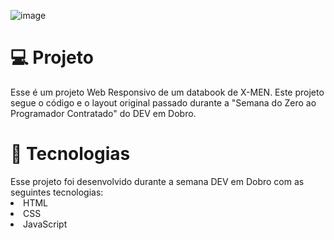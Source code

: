 ![image](https://github.com/MarinaFAO/X-MEN/assets/133884076/a84668a7-541a-4677-9ef1-97d67353cb87)


<h1>💻 Projeto</h1>
Esse é um projeto Web Responsivo de um databook de X-MEN. Este projeto segue o código e o layout original passado durante a "Semana do Zero ao Programador Contratado" do DEV em Dobro.

<h1>🚀 Tecnologias</h1>
Esse projeto foi desenvolvido durante a semana DEV em Dobro com as seguintes tecnologias:
<li>HTML</li>
<li>CSS</li>
<li>JavaScript</li>
 
 
